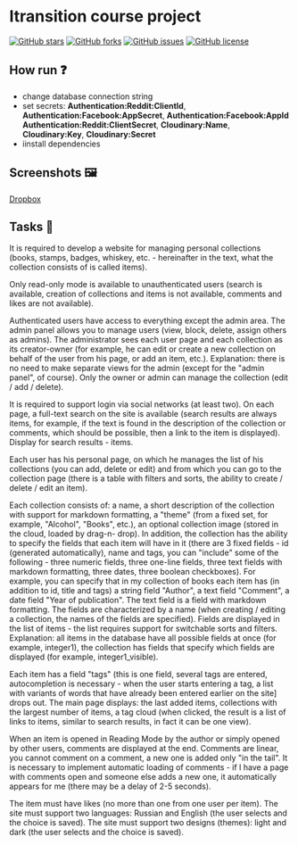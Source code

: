 # Itransition course project

 [![GitHub stars](https://img.shields.io/github/stars/PavelAndreyev1337/itransition-course-project)](https://github.com/PavelAndreyev1337/itransition-course-project/stargazers) [![GitHub forks](https://img.shields.io/github/forks/PavelAndreyev1337/itransition-course-project)](https://github.com/PavelAndreyev1337/itransition-course-project/network) [![GitHub issues](https://img.shields.io/github/issues/PavelAndreyev1337/itransition-course-project)](https://github.com/PavelAndreyev1337/itransition-course-project/issues) [![GitHub license](https://img.shields.io/github/license/PavelAndreyev1337/itransition-course-project)](https://github.com/PavelAndreyev1337/itransition-course-project/blob/master/LICENSE)


## How run ❓
* change database connection string 
* set secrets: **Authentication:Reddit:ClientId**, **Authentication:Facebook:AppSecret**, **Authentication:Facebook:AppId** **Authentication:Reddit:ClientSecret**, **Cloudinary:Name**, **Cloudinary:Key**, **Cloudinary:Secret**
* iinstall dependencies

## Screenshots 🖼️

[Dropbox](https://www.dropbox.com/sh/0bed13rvgfic3mm/AAA9RfxwCI7RbBXleLuvDOuia?dl=0)

## Tasks 📝

It is required to develop a website for managing personal collections (books, stamps, badges, whiskey, etc. - hereinafter in the text, what the collection consists of is called items).

Only read-only mode is available to unauthenticated users (search is available, creation of collections and items is not available, comments and likes are not available).

Authenticated users have access to everything except the admin area.
The admin panel allows you to manage users (view, block, delete, assign others as admins). The administrator sees each user page and each collection as its creator-owner (for example, he can edit or create a new collection on behalf of the user from his page, or add an item, etc.). Explanation: there is no need to make separate views for the admin (except for the "admin panel", of course).
Only the owner or admin can manage the collection (edit / add / delete).

It is required to support login via social networks (at least two).
On each page, a full-text search on the site is available (search results are always items, for example, if the text is found in the description of the collection or comments, which should be possible, then a link to the item is displayed). Display for search results - items.

Each user has his personal page, on which he manages the list of his collections (you can add, delete or edit) and from which you can go to the collection page (there is a table with filters and sorts, the ability to create / delete / edit an item).

Each collection consists of: a name, a short description of the collection with support for markdown formatting, a "theme" (from a fixed set, for example, "Alcohol", "Books", etc.), an optional collection image (stored in the cloud, loaded by drag-n- drop). In addition, the collection has the ability to specify the fields that each item will have in it (there are 3 fixed fields - id (generated automatically), name and tags, you can "include" some of the following - three numeric fields, three one-line fields, three text fields with markdown formatting, three dates, three boolean checkboxes). For example, you can specify that in my collection of books each item has (in addition to id, title and tags) a string field "Author", a text field "Comment", a date field "Year of publication". The text field is a field with markdown formatting. The fields are characterized by a name (when creating / editing a collection, the names of the fields are specified). Fields are displayed in the list of items - the list requires support for switchable sorts and filters. Explanation: all items in the database have all possible fields at once (for example, integer1), the collection has fields that specify which fields are displayed (for example, integer1_visible).

Each item has a field "tags" (this is one field, several tags are entered, autocompletion is necessary - when the user starts entering a tag, a list with variants of words that have already been entered earlier on the site] drops out.
The main page displays: the last added items, collections with the largest number of items, a tag cloud (when clicked, the result is a list of links to items, similar to search results, in fact it can be one view).

When an item is opened in Reading Mode by the author or simply opened by other users, comments are displayed at the end. Comments are linear, you cannot comment on a comment, a new one is added only "in the tail". It is necessary to implement automatic loading of comments - if I have a page with comments open and someone else adds a new one, it automatically appears for me (there may be a delay of 2-5 seconds).

The item must have likes (no more than one from one user per item).
The site must support two languages: Russian and English (the user selects and the choice is saved). The site must support two designs (themes): light and dark (the user selects and the choice is saved).
